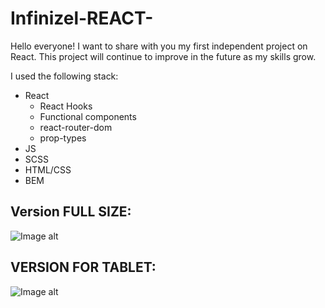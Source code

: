 # Infinizel-REACT-
Hello everyone! I want to share with you my first independent project on React. This project will continue to improve in the future as my skills grow. 

I used the following stack:
+ React
  + React Hooks
  + Functional components
  + react-router-dom
  + prop-types
+ JS
+ SCSS
+ HTML/CSS
+ BEM

## Version FULL SIZE:
![Image alt](https://github.com/MaximusBro/Infinizel-REACT-/raw/master/public/fullsize.png)
## VERSION FOR TABLET:
![Image alt](https://github.com/MaximusBro/Infinizel-REACT-/raw/master/public/tablet.png)
